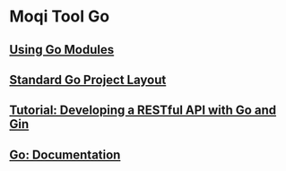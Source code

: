 # Moqi Tool Go

## [Using Go Modules](https://go.dev/blog/using-go-modules)

## [Standard Go Project Layout](https://github.com/golang-standards/project-layout/blob/master/README_zh.md)

## [Tutorial: Developing a RESTful API with Go and Gin](https://golang.org/doc/tutorial/web-service-gin)

## [Go: Documentation](https://golang.org/doc/)
